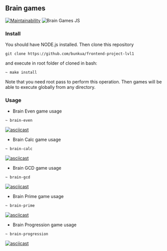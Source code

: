 ## Brain games

[![Maintainability](https://api.codeclimate.com/v1/badges/c70bd0f990846f3e0ed8/maintainability)](https://codeclimate.com/github/bunkua/frontend-project-lvl1/maintainability)
![Brain Games JS](https://github.com/bunkua/frontend-project-lvl1/workflows/Brain%20Games%20JS/badge.svg?branch=master)

### Install
You should have NODE.js installed.
Then clone this repository
```
git clone https://github.com/bunkua/frontend-project-lvl1
```
and execute in root folder of cloned in bash:
```
~ make install
```
Note that you need root pass to perform this operation.
Then games will be able to execute globally from any directory.



### Usage
- Brain Even game usage
```
~ brain-even
```

[![asciicast](https://asciinema.org/a/PHLlgZiiAPAHlUTzz5SHtMrZo.svg)](https://asciinema.org/a/PHLlgZiiAPAHlUTzz5SHtMrZo)


- Brain Calc game usage
```
~ brain-calc
```

[![asciicast](https://asciinema.org/a/KO0mbkmsV2B4rXeK8Bq62zYGm.svg)](https://asciinema.org/a/KO0mbkmsV2B4rXeK8Bq62zYGm)


- Brain GCD game usage
```
~ brain-gcd
```

[![asciicast](https://asciinema.org/a/FcURomNRakjyOJV39ZgDJ0itG.svg)](https://asciinema.org/a/FcURomNRakjyOJV39ZgDJ0itG)


- Brain Prime game usage
```
~ brain-prime
```

[![asciicast](https://asciinema.org/a/UuEXiMHaodDiPAaQOrJxiQSuE.svg)](https://asciinema.org/a/UuEXiMHaodDiPAaQOrJxiQSuE)


- Brain Progression game usage
```
~ brain-progression
```

[![asciicast](https://asciinema.org/a/nyBKQVwR4ocDexM9soyDH7gd8.svg)](https://asciinema.org/a/nyBKQVwR4ocDexM9soyDH7gd8)
